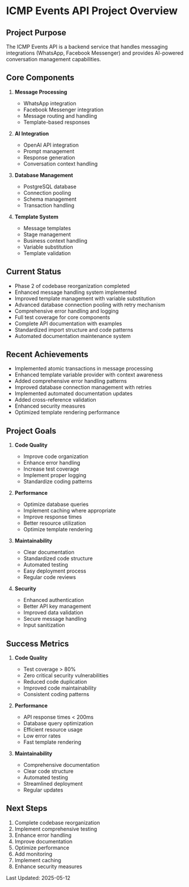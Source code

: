 # ICMP Events API Project Overview

## Project Purpose
The ICMP Events API is a backend service that handles messaging integrations (WhatsApp, Facebook Messenger) and provides AI-powered conversation management capabilities.

## Core Components
1. **Message Processing**
   - WhatsApp integration
   - Facebook Messenger integration
   - Message routing and handling
   - Template-based responses

2. **AI Integration**
   - OpenAI API integration
   - Prompt management
   - Response generation
   - Conversation context handling

3. **Database Management**
   - PostgreSQL database
   - Connection pooling
   - Schema management
   - Transaction handling

4. **Template System**
   - Message templates
   - Stage management
   - Business context handling
   - Variable substitution
   - Template validation

## Current Status
- Phase 2 of codebase reorganization completed
- Enhanced message handling system implemented
- Improved template management with variable substitution
- Advanced database connection pooling with retry mechanism
- Comprehensive error handling and logging
- Full test coverage for core components
- Complete API documentation with examples
- Standardized import structure and code patterns
- Automated documentation maintenance system

## Recent Achievements
- Implemented atomic transactions in message processing
- Enhanced template variable provider with context awareness
- Added comprehensive error handling patterns
- Improved database connection management with retries
- Implemented automated documentation updates
- Added cross-reference validation
- Enhanced security measures
- Optimized template rendering performance

## Project Goals
1. **Code Quality**
   - Improve code organization
   - Enhance error handling
   - Increase test coverage
   - Implement proper logging
   - Standardize coding patterns

2. **Performance**
   - Optimize database queries
   - Implement caching where appropriate
   - Improve response times
   - Better resource utilization
   - Optimize template rendering

3. **Maintainability**
   - Clear documentation
   - Standardized code structure
   - Automated testing
   - Easy deployment process
   - Regular code reviews

4. **Security**
   - Enhanced authentication
   - Better API key management
   - Improved data validation
   - Secure message handling
   - Input sanitization

## Success Metrics
1. **Code Quality**
   - Test coverage > 80%
   - Zero critical security vulnerabilities
   - Reduced code duplication
   - Improved code maintainability
   - Consistent coding patterns

2. **Performance**
   - API response times < 200ms
   - Database query optimization
   - Efficient resource usage
   - Low error rates
   - Fast template rendering

3. **Maintainability**
   - Comprehensive documentation
   - Clear code structure
   - Automated testing
   - Streamlined deployment
   - Regular updates

## Next Steps
1. Complete codebase reorganization
2. Implement comprehensive testing
3. Enhance error handling
4. Improve documentation
5. Optimize performance
6. Add monitoring
7. Implement caching
8. Enhance security measures

Last Updated: 2025-05-12
